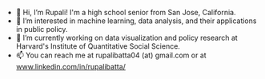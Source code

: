 - 👋 Hi, I’m Rupali! I'm a high school senior from San Jose, California.
- 👀 I’m interested in machine learning, data analysis, and their applications in public policy.
- 🌱 I’m currently working on data visualization and policy research at Harvard's Institute of Quantitative Social Science.
- 📫 You can reach me at rupalibatta04 (at) gmail.com or at www.linkedin.com/in/rupalibatta/

